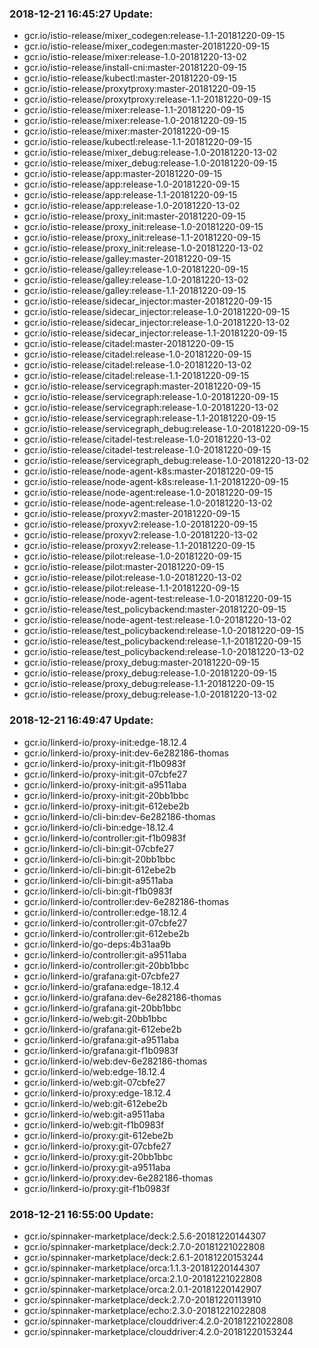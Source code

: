 ### 2018-12-21 16:45:27 Update:

- gcr.io/istio-release/mixer_codegen:release-1.1-20181220-09-15
- gcr.io/istio-release/mixer_codegen:master-20181220-09-15
- gcr.io/istio-release/mixer:release-1.0-20181220-13-02
- gcr.io/istio-release/install-cni:master-20181220-09-15
- gcr.io/istio-release/kubectl:master-20181220-09-15
- gcr.io/istio-release/proxytproxy:master-20181220-09-15
- gcr.io/istio-release/proxytproxy:release-1.1-20181220-09-15
- gcr.io/istio-release/mixer:release-1.1-20181220-09-15
- gcr.io/istio-release/mixer:release-1.0-20181220-09-15
- gcr.io/istio-release/mixer:master-20181220-09-15
- gcr.io/istio-release/kubectl:release-1.1-20181220-09-15
- gcr.io/istio-release/mixer_debug:release-1.0-20181220-13-02
- gcr.io/istio-release/mixer_debug:release-1.0-20181220-09-15
- gcr.io/istio-release/app:master-20181220-09-15
- gcr.io/istio-release/app:release-1.0-20181220-09-15
- gcr.io/istio-release/app:release-1.1-20181220-09-15
- gcr.io/istio-release/app:release-1.0-20181220-13-02
- gcr.io/istio-release/proxy_init:master-20181220-09-15
- gcr.io/istio-release/proxy_init:release-1.0-20181220-09-15
- gcr.io/istio-release/proxy_init:release-1.1-20181220-09-15
- gcr.io/istio-release/proxy_init:release-1.0-20181220-13-02
- gcr.io/istio-release/galley:master-20181220-09-15
- gcr.io/istio-release/galley:release-1.0-20181220-09-15
- gcr.io/istio-release/galley:release-1.0-20181220-13-02
- gcr.io/istio-release/galley:release-1.1-20181220-09-15
- gcr.io/istio-release/sidecar_injector:master-20181220-09-15
- gcr.io/istio-release/sidecar_injector:release-1.0-20181220-09-15
- gcr.io/istio-release/sidecar_injector:release-1.0-20181220-13-02
- gcr.io/istio-release/sidecar_injector:release-1.1-20181220-09-15
- gcr.io/istio-release/citadel:master-20181220-09-15
- gcr.io/istio-release/citadel:release-1.0-20181220-09-15
- gcr.io/istio-release/citadel:release-1.0-20181220-13-02
- gcr.io/istio-release/citadel:release-1.1-20181220-09-15
- gcr.io/istio-release/servicegraph:master-20181220-09-15
- gcr.io/istio-release/servicegraph:release-1.0-20181220-09-15
- gcr.io/istio-release/servicegraph:release-1.0-20181220-13-02
- gcr.io/istio-release/servicegraph:release-1.1-20181220-09-15
- gcr.io/istio-release/servicegraph_debug:release-1.0-20181220-09-15
- gcr.io/istio-release/citadel-test:release-1.0-20181220-13-02
- gcr.io/istio-release/citadel-test:release-1.0-20181220-09-15
- gcr.io/istio-release/servicegraph_debug:release-1.0-20181220-13-02
- gcr.io/istio-release/node-agent-k8s:master-20181220-09-15
- gcr.io/istio-release/node-agent-k8s:release-1.1-20181220-09-15
- gcr.io/istio-release/node-agent:release-1.0-20181220-09-15
- gcr.io/istio-release/node-agent:release-1.0-20181220-13-02
- gcr.io/istio-release/proxyv2:master-20181220-09-15
- gcr.io/istio-release/proxyv2:release-1.0-20181220-09-15
- gcr.io/istio-release/proxyv2:release-1.0-20181220-13-02
- gcr.io/istio-release/proxyv2:release-1.1-20181220-09-15
- gcr.io/istio-release/pilot:release-1.0-20181220-09-15
- gcr.io/istio-release/pilot:master-20181220-09-15
- gcr.io/istio-release/pilot:release-1.0-20181220-13-02
- gcr.io/istio-release/pilot:release-1.1-20181220-09-15
- gcr.io/istio-release/node-agent-test:release-1.0-20181220-09-15
- gcr.io/istio-release/test_policybackend:master-20181220-09-15
- gcr.io/istio-release/node-agent-test:release-1.0-20181220-13-02
- gcr.io/istio-release/test_policybackend:release-1.0-20181220-09-15
- gcr.io/istio-release/test_policybackend:release-1.1-20181220-09-15
- gcr.io/istio-release/test_policybackend:release-1.0-20181220-13-02
- gcr.io/istio-release/proxy_debug:master-20181220-09-15
- gcr.io/istio-release/proxy_debug:release-1.0-20181220-09-15
- gcr.io/istio-release/proxy_debug:release-1.1-20181220-09-15
- gcr.io/istio-release/proxy_debug:release-1.0-20181220-13-02
### 2018-12-21 16:49:47 Update:

- gcr.io/linkerd-io/proxy-init:edge-18.12.4
- gcr.io/linkerd-io/proxy-init:dev-6e282186-thomas
- gcr.io/linkerd-io/proxy-init:git-f1b0983f
- gcr.io/linkerd-io/proxy-init:git-07cbfe27
- gcr.io/linkerd-io/proxy-init:git-a9511aba
- gcr.io/linkerd-io/proxy-init:git-20bb1bbc
- gcr.io/linkerd-io/proxy-init:git-612ebe2b
- gcr.io/linkerd-io/cli-bin:dev-6e282186-thomas
- gcr.io/linkerd-io/cli-bin:edge-18.12.4
- gcr.io/linkerd-io/controller:git-f1b0983f
- gcr.io/linkerd-io/cli-bin:git-07cbfe27
- gcr.io/linkerd-io/cli-bin:git-20bb1bbc
- gcr.io/linkerd-io/cli-bin:git-612ebe2b
- gcr.io/linkerd-io/cli-bin:git-a9511aba
- gcr.io/linkerd-io/cli-bin:git-f1b0983f
- gcr.io/linkerd-io/controller:dev-6e282186-thomas
- gcr.io/linkerd-io/controller:edge-18.12.4
- gcr.io/linkerd-io/controller:git-07cbfe27
- gcr.io/linkerd-io/controller:git-612ebe2b
- gcr.io/linkerd-io/go-deps:4b31aa9b
- gcr.io/linkerd-io/controller:git-a9511aba
- gcr.io/linkerd-io/controller:git-20bb1bbc
- gcr.io/linkerd-io/grafana:git-07cbfe27
- gcr.io/linkerd-io/grafana:edge-18.12.4
- gcr.io/linkerd-io/grafana:dev-6e282186-thomas
- gcr.io/linkerd-io/grafana:git-20bb1bbc
- gcr.io/linkerd-io/web:git-20bb1bbc
- gcr.io/linkerd-io/grafana:git-612ebe2b
- gcr.io/linkerd-io/grafana:git-a9511aba
- gcr.io/linkerd-io/grafana:git-f1b0983f
- gcr.io/linkerd-io/web:dev-6e282186-thomas
- gcr.io/linkerd-io/web:edge-18.12.4
- gcr.io/linkerd-io/web:git-07cbfe27
- gcr.io/linkerd-io/proxy:edge-18.12.4
- gcr.io/linkerd-io/web:git-612ebe2b
- gcr.io/linkerd-io/web:git-a9511aba
- gcr.io/linkerd-io/web:git-f1b0983f
- gcr.io/linkerd-io/proxy:git-612ebe2b
- gcr.io/linkerd-io/proxy:git-07cbfe27
- gcr.io/linkerd-io/proxy:git-20bb1bbc
- gcr.io/linkerd-io/proxy:git-a9511aba
- gcr.io/linkerd-io/proxy:dev-6e282186-thomas
- gcr.io/linkerd-io/proxy:git-f1b0983f
### 2018-12-21 16:55:00 Update:

- gcr.io/spinnaker-marketplace/deck:2.5.6-20181220144307
- gcr.io/spinnaker-marketplace/deck:2.7.0-20181221022808
- gcr.io/spinnaker-marketplace/deck:2.6.1-20181220153244
- gcr.io/spinnaker-marketplace/orca:1.1.3-20181220144307
- gcr.io/spinnaker-marketplace/orca:2.1.0-20181221022808
- gcr.io/spinnaker-marketplace/orca:2.0.1-20181220142907
- gcr.io/spinnaker-marketplace/deck:2.7.0-20181220113910
- gcr.io/spinnaker-marketplace/echo:2.3.0-20181221022808
- gcr.io/spinnaker-marketplace/clouddriver:4.2.0-20181221022808
- gcr.io/spinnaker-marketplace/clouddriver:4.2.0-20181220153244
